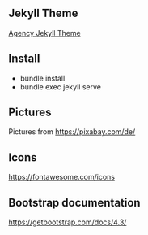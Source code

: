 ## Jekyll Theme
[Agency Jekyll Theme](https://github.com/raviriley/agency-jekyll-theme)

## Install
* bundle install
* bundle exec jekyll serve

## Pictures
Pictures from https://pixabay.com/de/

## Icons
https://fontawesome.com/icons

## Bootstrap documentation
https://getbootstrap.com/docs/4.3/
